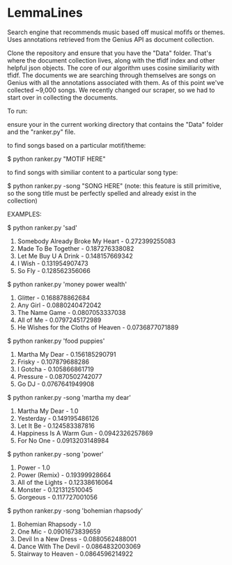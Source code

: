 # LemmaLines
Search engine that recommends music based off musical mofifs or themes. Uses annotations retrieved from the Genius API as document collection.

Clone the repository and ensure that you have the "Data" folder. That's where the document collection lives, along with the tfidf index and other helpful json objects. The core of our algorithm uses cosine similiarity with tfidf. The documents we are searching through themselves are songs on Genius with all the annotations associated with them. As of this point we've collected ~9,000 songs. We recently changed our scraper, so we had to start over in collecting the documents. 

To run:

ensure your in the current working directory that contains the "Data" folder and the "ranker.py" file.

to find songs based on a particular motif/theme:

$ python ranker.py "MOTIF HERE"

to find songs with similiar content to a particular song type:

$ python ranker.py -song "SONG HERE"
(note: this feature is still primitive, so the song title must be perfectly spelled and already exist in the collection)


EXAMPLES:

$ python ranker.py 'sad'

1. Somebody Already Broke My Heart - 0.272399255083
2. Made To Be Together - 0.187276338082
3. Let Me Buy U A Drink - 0.148157669342
4. I Wish - 0.131954907473
5. So Fly - 0.128562356066


$ python ranker.py 'money power wealth' 

1. Glitter - 0.168878862684
2. Any Girl - 0.0880240472042
3. The Name Game - 0.0807053337038
4. All of Me - 0.0797245172989
5. He Wishes for the Cloths of Heaven - 0.0736877071889


$ python ranker.py 'food puppies'

1. Martha My Dear - 0.156185290791
2. Frisky - 0.107879688286
3. I Gotcha - 0.105866861719
4. Pressure - 0.0870502742077
5. Go DJ - 0.0767641949908


$ python ranker.py -song 'martha my dear'

1. Martha My Dear - 1.0
2. Yesterday - 0.149195486126
3. Let It Be - 0.124583387816
4. Happiness Is A Warm Gun - 0.0942326257869
5. For No One - 0.0913203148984


$ python ranker.py -song 'power'

1. Power - 1.0
2. Power (Remix) - 0.19399928664
3. All of the Lights - 0.12338616064
4. Monster - 0.121312510045
5. Gorgeous - 0.117727001056


$ python ranker.py -song 'bohemian rhapsody'

1. Bohemian Rhapsody - 1.0
2. One Mic - 0.0901673839659
3. Devil In a New Dress - 0.0880562488001
4. Dance With The Devil - 0.0864832003069
5. Stairway to Heaven - 0.0864596214922








